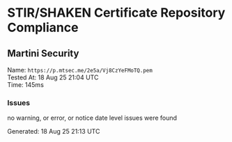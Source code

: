 # STIR/SHAKEN Certificate Repository Compliance

## Martini Security

Name: `https://p.mtsec.me/2e5a/Vj8CzYeFMoTQ.pem`\
Tested At: 18 Aug 25 21:04 UTC\
Time: 145ms

### Issues

no warning, or error, or notice date level issues were found

Generated: 18 Aug 25 21:13 UTC